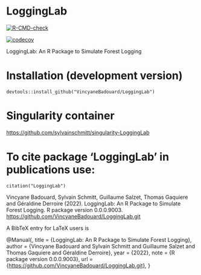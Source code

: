 # LoggingLab

[![R-CMD-check](https://github.com/VincyaneBadouard/LoggingLab/actions/workflows/R-CMD-check.yaml/badge.svg)](https://github.com/VincyaneBadouard/LoggingLab/actions/workflows/R-CMD-check.yaml)

[![codecov](https://codecov.io/gh/VincyaneBadouard/LoggingLab/branch/master/graph/badge.svg?token=ZG0R29IKA2)](https://codecov.io/gh/VincyaneBadouard/LoggingLab)

LoggingLab: An R Package to Simulate Forest Logging  

# Installation (development version)
```
devtools::install_github("VincyaneBadouard/LoggingLab")
```

# Singularity container
https://github.com/sylvainschmitt/singularity-LoggingLab


# To cite package ‘LoggingLab’ in publications use:
```
citation("LoggingLab")
```
Vincyane Badouard, Sylvain Schmitt, Guillaume Salzet, Thomas Gaquiere and Géraldine Derroire (2022).
LoggingLab: An R Package to Simulate Forest Logging. R package version 0.0.0.9003.
https://github.com/VincyaneBadouard/LoggingLab.git

A BibTeX entry for LaTeX users is

@Manual{,
title = {LoggingLab: An R Package to Simulate Forest Logging},
author = {Vincyane Badouard and Sylvain Schmitt and Guillaume Salzet and Thomas Gaquiere and Géraldine Derroire},
year = {2022},
note = {R package version 0.0.0.9003},
url = {https://github.com/VincyaneBadouard/LoggingLab.git},
}
